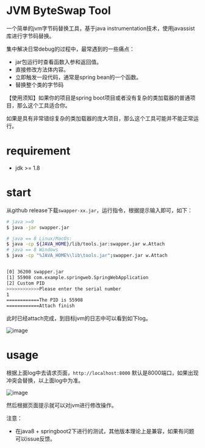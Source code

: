 # JVM ByteSwap Tool
一个简单的jvm字节码替换工具，基于java instrumentation技术，使用javassist库进行字节码替换。 

集中解决日常debug的过程中，最常遇到的一些痛点：
- jar包运行时查看函数入参和返回值。
- 直接修改方法体内容。
- 立即触发一段代码，通常是spring bean的一个函数。
- 替换整个类的字节码

【使用须知】如果你的项目是spring boot项目或者没有复杂的类加载器的普通项目，那么这个工具适合你。

如果是具有非常错综复杂的类加载器的庞大项目，那么这个工具可能并不能正常运行。

# requirement
- jdk >= 1.8
# start
从github release下载`swapper-xx.jar`，运行指令，根据提示输入即可，如下：
```bash
# java >=9 
$ java -jar swapper.jar

# java == 8 Linux/MacOs:
$ java -cp ${JAVA_HOME}/lib/tools.jar:swapper.jar w.Attach
# java == 8 Windows
$ java -cp "%JAVA_HOME%\lib\tools.jar";swapper.jar w.Attach


[0] 36200 swapper.jar
[1] 55908 com.example.springweb.SpringWebApplication
[2] Custom PID
>>>>>>>>>>>>Please enter the serial number
1
============The PID is 55908
============Attach finish
```
此时已经attach完成，到目标jvm的日志中可以看到如下log。

![image](https://i.imgur.com/y8v0ptc.png)

# usage
根据上面log中去请求页面，`http://localhost:8000` 默认是8000端口，如果出现冲突会替换，以上面log中为准。

![image](https://i.imgur.com/NurMQLM.png)

然后根据页面提示就可以对jvm进行修改操作。

注意：
- 在java8 + springboot2下进行的测试，其他版本理论上是兼容，如果有问题可以issue反馈。









